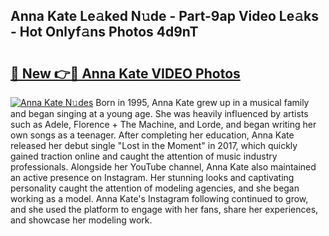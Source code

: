 ## Anna Kate Le𝚊ked N𝚞de - Part-9ap Video Le𝚊ks - Hot Onlyf𝚊ns Photos 4d9nT

# <h2><a href="http://ab38178.deff.icu/?id=Anna+Kate">🔗 New 👉🔴 Anna Kate VIDEO Photos</a></h2>

[![Anna Kate N𝚞des](https://i.imgur.com/rIISA9y.gif)](http://ab38178.deff.icu/?id=Anna+Kate)
Born in 1995, Anna Kate grew up in a musical family and began singing at a young age. She was heavily influenced by artists such as Adele, Florence + The Machine, and Lorde, and began writing her own songs as a teenager. After completing her education, Anna Kate released her debut single "Lost in the Moment" in 2017, which quickly gained traction online and caught the attention of music industry professionals. Alongside her YouTube channel, Anna Kate also maintained an active presence on Instagram. Her stunning looks and captivating personality caught the attention of modeling agencies, and she began working as a model. Anna Kate's Instagram following continued to grow, and she used the platform to engage with her fans, share her experiences, and showcase her modeling work.
